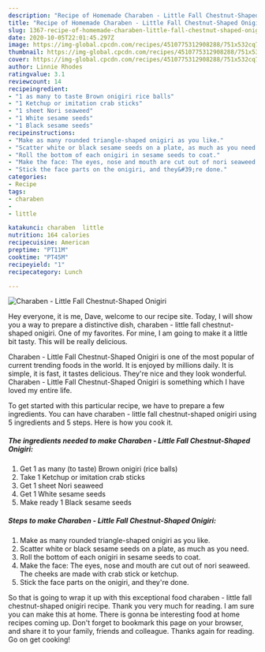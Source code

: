 ```yaml
---
description: "Recipe of Homemade Charaben - Little Fall Chestnut-Shaped Onigiri"
title: "Recipe of Homemade Charaben - Little Fall Chestnut-Shaped Onigiri"
slug: 1367-recipe-of-homemade-charaben-little-fall-chestnut-shaped-onigiri
date: 2020-10-05T22:01:45.297Z
image: https://img-global.cpcdn.com/recipes/4510775312908288/751x532cq70/charaben-little-fall-chestnut-shaped-onigiri-recipe-main-photo.jpg
thumbnail: https://img-global.cpcdn.com/recipes/4510775312908288/751x532cq70/charaben-little-fall-chestnut-shaped-onigiri-recipe-main-photo.jpg
cover: https://img-global.cpcdn.com/recipes/4510775312908288/751x532cq70/charaben-little-fall-chestnut-shaped-onigiri-recipe-main-photo.jpg
author: Linnie Rhodes
ratingvalue: 3.1
reviewcount: 14
recipeingredient:
- "1 as many to taste Brown onigiri rice balls"
- "1 Ketchup or imitation crab sticks"
- "1 sheet Nori seaweed"
- "1 White sesame seeds"
- "1 Black sesame seeds"
recipeinstructions:
- "Make as many rounded triangle-shaped onigiri as you like."
- "Scatter white or black sesame seeds on a plate, as much as you need."
- "Roll the bottom of each onigiri in sesame seeds to coat."
- "Make the face: The eyes, nose and mouth are cut out of nori seaweed. The cheeks are made with crab stick or ketchup."
- "Stick the face parts on the onigiri, and they&#39;re done."
categories:
- Recipe
tags:
- charaben
- 
- little

katakunci: charaben  little 
nutrition: 164 calories
recipecuisine: American
preptime: "PT11M"
cooktime: "PT45M"
recipeyield: "1"
recipecategory: Lunch

---
```



![Charaben - Little Fall Chestnut-Shaped Onigiri](https://img-global.cpcdn.com/recipes/4510775312908288/751x532cq70/charaben-little-fall-chestnut-shaped-onigiri-recipe-main-photo.jpg)

Hey everyone, it is me, Dave, welcome to our recipe site. Today, I will show you a way to prepare a distinctive dish, charaben - little fall chestnut-shaped onigiri. One of my favorites. For mine, I am going to make it a little bit tasty. This will be really delicious.



Charaben - Little Fall Chestnut-Shaped Onigiri is one of the most popular of current trending foods in the world. It is enjoyed by millions daily. It is simple, it is fast, it tastes delicious. They're nice and they look wonderful. Charaben - Little Fall Chestnut-Shaped Onigiri is something which I have loved my entire life.


To get started with this particular recipe, we have to prepare a few ingredients. You can have charaben - little fall chestnut-shaped onigiri using 5 ingredients and 5 steps. Here is how you cook it.

<!--inarticleads1-->

##### The ingredients needed to make Charaben - Little Fall Chestnut-Shaped Onigiri:

1. Get 1 as many (to taste) Brown onigiri (rice balls)
1. Take 1 Ketchup or imitation crab sticks
1. Get 1 sheet Nori seaweed
1. Get 1 White sesame seeds
1. Make ready 1 Black sesame seeds




<!--inarticleads2-->

##### Steps to make Charaben - Little Fall Chestnut-Shaped Onigiri:

1. Make as many rounded triangle-shaped onigiri as you like.
1. Scatter white or black sesame seeds on a plate, as much as you need.
1. Roll the bottom of each onigiri in sesame seeds to coat.
1. Make the face: The eyes, nose and mouth are cut out of nori seaweed. The cheeks are made with crab stick or ketchup.
1. Stick the face parts on the onigiri, and they&#39;re done.




So that is going to wrap it up with this exceptional food charaben - little fall chestnut-shaped onigiri recipe. Thank you very much for reading. I am sure you can make this at home. There is gonna be interesting food at home recipes coming up. Don't forget to bookmark this page on your browser, and share it to your family, friends and colleague. Thanks again for reading. Go on get cooking!
